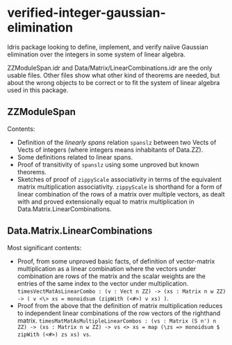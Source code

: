 # verified-integer-gaussian-elimination

Idris package looking to define, implement, and verify naiive Gaussian elimination over the integers in some system of linear algebra.

ZZModuleSpan.idr and Data/Matrix/LinearCombinations.idr are the only usable files.
Other files show what other kind of theorems are needed, but about the wrong objects to be correct or to fit the system of linear algebra used in this package.

## ZZModuleSpan

Contents:
* Definition of the *linearly spans* relation `spanslz` between two Vects of Vects of integers (where integers means inhabitants of Data.ZZ).
* Some definitions related to linear spans.
* Proof of transitivity of `spanslz` using some unproved but known theorems.
* Sketches of proof of `zippyScale` associativity in terms of the equivalent matrix multiplication associativity. `zippyScale` is shorthand for a form of linear combination of the rows of a matrix over multiple vectors, as dealt with and proved extensionally equal to matrix multiplication in Data.Matrix.LinearCombinations.

## Data.Matrix.LinearCombinations

Most significant contents:
* Proof, from some unproved basic facts, of definition of vector-matrix multiplication as a linear combination where the vectors under combination are rows of the matrix and the scalar weights are the entries of the same index to the vector under multiplication. `timesVectMatAsLinearCombo : (v : Vect n ZZ) -> (xs : Matrix n w ZZ) -> ( v <\> xs = monoidsum (zipWith (<#>) v xs) )`.
* Proof from the above that the definition of matrix multiplication reduces to independent linear combinations of the row vectors of the righthand matrix. `timesMatMatAsMultipleLinearCombos : (vs : Matrix (S n') n ZZ) -> (xs : Matrix n w ZZ) -> vs <> xs = map (\zs => monoidsum $ zipWith (<#>) zs xs) vs`.
